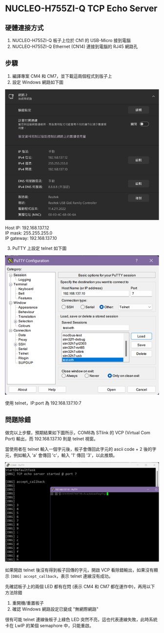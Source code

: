 # NUCLEO-H755ZI-Q TCP Echo Server

## 硬體連接方式

1. NUCLEO-H755ZI-Q 板子上位於 CN1 的 USB-Micro 接到電腦
2. NUCLEO-H755ZI-Q Ethernet (CN14) 連接到電腦的 RJ45 網路孔

## 步驟

1. 編譯專案 CM4 和 CM7，並下載這兩個程式到版子上
2. 設定 Windows 網路如下圖

![](step2.png)

Host IP: 192.168.137.12<br>
IP mask: 255.255.255.0<br>
IP gateway: 192.168.137.10<br>

3. PuTTY 上設定 telnet 如下圖

![](step3.png)

使用 telnet，IP:port 為 192.168.137.10:7

## 問題除錯

做完以上步驟，預期結果如下圖所示，COM8為 STlink 的 VCP (Virtual Com Port) 輸出，而 192.168.137.10 則是 telnet 視窗。

當使用者在 telnet 輸入一個字元後，板子會傳回此字元的 ascii code + 2 後的字元，例如輸入 'a' 會傳回 'c'，輸入 '1' 傳回 '3'，以此推類。

![](debug.png)

如果開啟 telnet 後沒有得到板子回傳的字元，開啟 VCP 看除錯輸出，如果沒有顯示 `[DBG] accept_callback`，表示 telnet 連線沒有成功。

先確認板子上的兩個 LED 都有在閃 (表示 CM4 和 CM7 都在運作中)，再用以下方法除錯

1. 重開機/重置板子
2. 確認 Windows 網路設定已變成 "無網際網路"

很有可能 telnet 連線後板子上綠色 LED 突然不亮，這也代表連線失敗，此時系統卡在 LwIP 的某個 semaphore 中，只能重啟。